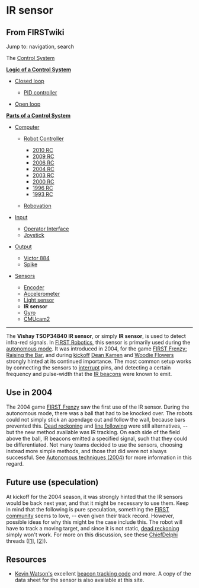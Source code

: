 # IR sensor

## From FIRSTwiki

Jump to: navigation, search

The [Control System](Control_system "Control system")

**[Logic of a Control System](Logic_of_a_control_system "Logic of a control system")**

- [Closed loop](Closed_loop "Closed loop")

  - [PID controller](PID_controller "PID controller")

- [Open loop](Open_loop "Open loop")

**[Parts of a Control System](Parts_of_a_control_system "Parts of a control system")**

- [Computer](Computer "Computer")

  - [Robot Controller](robot-controller)

    - [2010 RC](Robot_Controller_%282010%29 "Robot Controller \(2010\)")
    - [2009 RC](Robot_Controller_%282009%29 "Robot Controller \(2009\)")
    - [2006 RC](Robot_Controller_%282006%29 "Robot Controller \(2006\)")
    - [2004 RC](Robot_Controller_%282004%29 "Robot Controller \(2004\)")
    - [2003 RC](Robot_Controller_%282003%29 "Robot Controller \(2003\)")
    - [2000 RC](Robot_Controller_%282000%29 "Robot Controller \(2000\)")
    - [1996 RC](/index.php?title=Robot_Controller_%281996%29&action=edit "Robot Controller \(1996\)")
    - [1993 RC](/index.php?title=Robot_Controller_%281993%29&action=edit "Robot Controller \(1993\)")

  - [Robovation](robovation)

- [Input](Input "Input")

  - [Operator Interface](operator-interface)
  - [Joystick](joystick)

- [Output](Output "Output")

  - [Victor 884](victor-884)
  - [Spike](spike-relay)

- [Sensors](sensor)

  - [Encoder](Encoder "Encoder")
  - [Accelerometer](Accelerometer "Accelerometer")
  - [Light sensor](/index.php?title=Light_sensor&action=edit "Light sensor")
  - **IR sensor**
  - [Gyro](gyro)
  - [CMUcam2](CMUcam2 "CMUcam2")

--------------------------------------------------------------------------------

The **Vishay TSOP34840 IR sensor**, or simply **IR sensor**, is used to detect infra-red signals. In [FIRST Robotics](first), this sensor is primarily used during the [autonomous mode](Autonomous_mode "Autonomous mode"). It was introduced in 2004, for the game [FIRST Frenzy: Raising the Bar](FIRST_Frenzy:_Raising_the_Bar "FIRST Frenzy:
Raising the Bar"), and during [kickoff](Kickoff "Kickoff") [Dean Kamen](Dean_Kamen "Dean Kamen") and [Woodie Flowers](Woodie_Flowers "Woodie Flowers") strongly hinted at its continued importance. The most common setup works by connecting the sensors to [interrupt](Interrupts "Interrupts") pins, and detecting a certain frequency and pulse-width that the [IR beacons](IR_beacon "IR
beacon") were known to emit.

## Use in 2004

The 2004 game [FIRST Frenzy](FIRST_Frenzy:_Raising_the_Bar "FIRST
Frenzy: Raising the Bar") saw the first use of the IR sensor. During the autonomous mode, there was a ball that had to be knocked over. The robots could not simply stick an apendage out and follow the wall, because bars prevented this. [Dead reckoning](Dead_reckoning "Dead reckoning") and [line following](Line_following "Line following") were still alternatives, -- but the new method available was IR tracking. On each side of the field above the ball, IR beacons emitted a specified signal, such that they could be differentiated. Not many teams decided to use the sensors, choosing instead more simple methods, and those that did were not always successful. See [Autonomous techniques (2004)](/index.php?title=Autonomous_techniques_%282004%29&action=edit "Autonomous techniques \(2004\)") for more information in this regard.

## Future use (speculation)

At kickoff for the 2004 season, it was strongly hinted that the IR sensors would be back next year, and that it might be necessary to use them. Keep in mind that the following is pure speculation, something the [FIRST community](FIRST_community "FIRST community") seems to love, -- even given their track record. However, possible ideas for why this might be the case include this. The robot will have to track a moving target, and since it is not static, [dead reckoning](Dead_reckoning "Dead reckoning") simply won't work. For more on this discussion, see these [ChiefDelphi](ChiefDelphi "ChiefDelphi") threads ([[1]](http://www.chiefdelphi.com/forums/showthread.php?t=28435 "http://www.chiefdelphi.com/forums/showthread.php?t=28435"), [[2]](http://www.chiefdelphi.com/forums/showthread.php?t=26774 "http://www.chiefdelphi.com/forums/showthread.php?t=26774")).

## Resources

- [Kevin Watson's](Kevin_Watson "Kevin Watson") excellent [beacon tracking code](http://kevin.org/frc/ "http://kevin.org/frc/") and more. A copy of the data sheet for the sensor is also available at this site.
